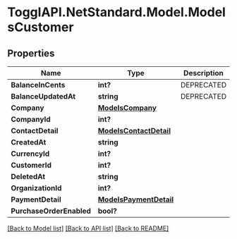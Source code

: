 # TogglAPI.NetStandard.Model.ModelsCustomer
## Properties

Name | Type | Description | Notes
------------ | ------------- | ------------- | -------------
**BalanceInCents** | **int?** | DEPRECATED | [optional] 
**BalanceUpdatedAt** | **string** | DEPRECATED | [optional] 
**Company** | [**ModelsCompany**](ModelsCompany.md) |  | [optional] 
**CompanyId** | **int?** |  | [optional] 
**ContactDetail** | [**ModelsContactDetail**](ModelsContactDetail.md) |  | [optional] 
**CreatedAt** | **string** |  | [optional] 
**CurrencyId** | **int?** |  | [optional] 
**CustomerId** | **int?** |  | [optional] 
**DeletedAt** | **string** |  | [optional] 
**OrganizationId** | **int?** |  | [optional] 
**PaymentDetail** | [**ModelsPaymentDetail**](ModelsPaymentDetail.md) |  | [optional] 
**PurchaseOrderEnabled** | **bool?** |  | [optional] 

[[Back to Model list]](../README.md#documentation-for-models) [[Back to API list]](../README.md#documentation-for-api-endpoints) [[Back to README]](../README.md)

